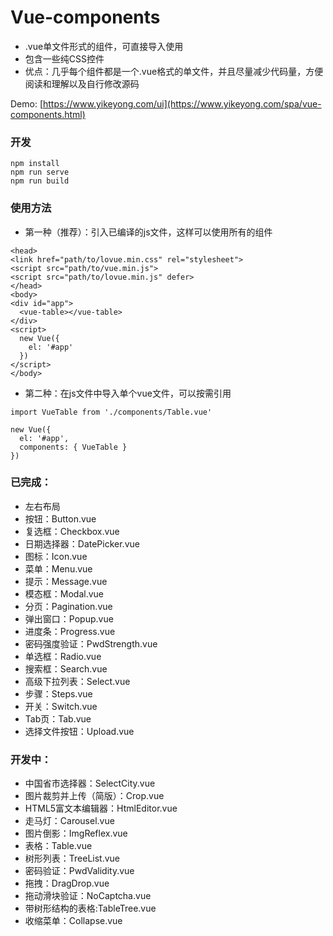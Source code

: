 # Vue-components
- .vue单文件形式的组件，可直接导入使用
- 包含一些纯CSS控件
- 优点：几乎每个组件都是一个.vue格式的单文件，并且尽量减少代码量，方便阅读和理解以及自行修改源码

Demo: [https://www.yikeyong.com/ui](https://www.yikeyong.com/spa/vue-components.html)

### 开发
```
npm install
npm run serve
npm run build
```

### 使用方法
- 第一种（推荐）：引入已编译的js文件，这样可以使用所有的组件
```
<head>
<link href="path/to/lovue.min.css" rel="stylesheet">
<script src="path/to/vue.min.js">
<script src="path/to/lovue.min.js" defer>
</head>
<body>
<div id="app">
  <vue-table></vue-table>
</div>
<script>
  new Vue({
    el: '#app'
  })
</script>
</body>
```
- 第二种：在js文件中导入单个vue文件，可以按需引用
```
import VueTable from './components/Table.vue'

new Vue({
  el: '#app',
  components: { VueTable }
})
```

### 已完成：
- 左右布局
- 按钮：Button.vue
- 复选框：Checkbox.vue
- 日期选择器：DatePicker.vue
- 图标：Icon.vue
- 菜单：Menu.vue
- 提示：Message.vue
- 模态框：Modal.vue
- 分页：Pagination.vue
- 弹出窗口：Popup.vue
- 进度条：Progress.vue
- 密码强度验证：PwdStrength.vue
- 单选框：Radio.vue
- 搜索框：Search.vue
- 高级下拉列表：Select.vue
- 步骤：Steps.vue
- 开关：Switch.vue
- Tab页：Tab.vue
- 选择文件按钮：Upload.vue


### 开发中：
- 中国省市选择器：SelectCity.vue
- 图片裁剪并上传（简版）：Crop.vue
- HTML5富文本编辑器：HtmlEditor.vue
- 走马灯：Carousel.vue
- 图片倒影：ImgReflex.vue
- 表格：Table.vue
- 树形列表：TreeList.vue
- 密码验证：PwdValidity.vue
- 拖拽：DragDrop.vue
- 拖动滑块验证：NoCaptcha.vue
- 带树形结构的表格:TableTree.vue
- 收缩菜单：Collapse.vue

